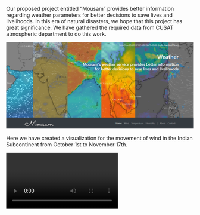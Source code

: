 Our proposed project entitled “Mousam” provides better information regarding weather parameters for better decisions to save lives and livelihoods. 
In this era of natural disasters, we hope that this project has great significance. 
We have gathered the required data from CUSAT atmospheric department to do this work. 

![](https://github.com/mufeedrahman/Mousam/blob/master/images/Capture.PNG)

Here we have created a visualization for the movement of wind in the Indian Subcontinent from October 1st to November 17th.

![](https://github.com/mufeedrahman/Mousam/blob/master/videos/okhi.mp4)

